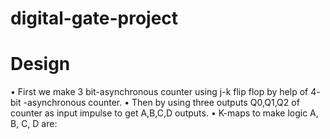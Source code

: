 # digital-gate-project
# Design 
 •	First we make 3 bit-asynchronous counter using j-k flip flop by help of 4- bit -asynchronous counter.
•	Then by using three outputs Q0,Q1,Q2 of  counter as input impulse to get A,B,C,D outputs.
•	K-maps to make logic A, B, C, D are:
